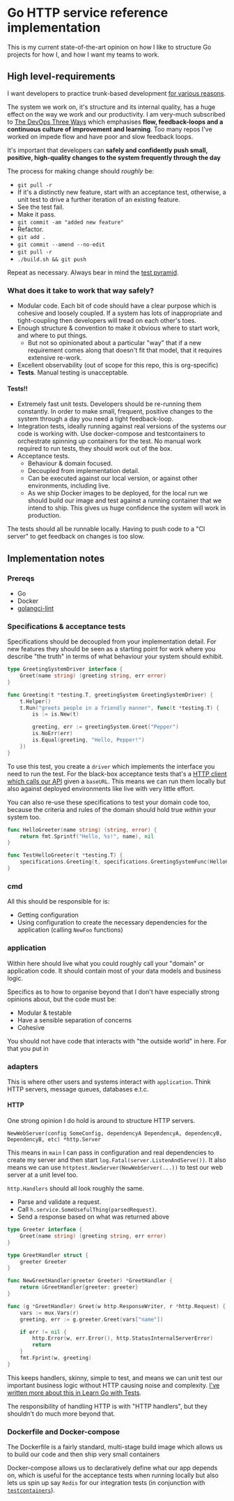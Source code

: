 # Go HTTP service reference implementation

This is my current state-of-the-art opinion on how I like to structure Go projects for how I, and how I want my teams to work.

## High level-requirements

I want developers to practice trunk-based development [for various reasons](https://quii.dev/Reduce_WIP_by_practicing_trunk-based_development,_rather_than_pull_requests). 

The system we work on, it's structure and its internal quality, has a huge effect on the way we work and our productivity. I am very-much subscribed to [The DevOps Three Ways](https://itrevolution.com/the-three-ways-principles-underpinning-devops/) which emphasises **flow, feedback-loops and a continuous culture of improvement and learning**. Too many repos I've worked on impede flow and have poor and slow feedback loops.

It's important that developers can **safely and confidently push small, positive, high-quality changes to the system frequently through the day**

The process for making change should _roughly_ be:

- `git pull -r`
- If it's a distinctly new feature, start with an acceptance test, otherwise, a unit test to drive a further iteration of an existing feature.
- See the test fail.
- Make it pass.
- `git commit -am "added new feature"`
- Refactor.
- `git add .`
- `git commit --amend --no-edit`
- `git pull -r`
- `./build.sh && git push`

Repeat as necessary. Always bear in mind the [test pyramid](https://martinfowler.com/bliki/TestPyramid.html).

### What does it take to work that way safely?

- Modular code. Each bit of code should have a clear purpose which is cohesive and loosely coupled. If a system has lots of inappropriate and tight-coupling then developers will tread on each other's toes. 
- Enough structure & convention to make it obvious where to start work, and where to put things. 
  - But not so opinionated about a particular "way" that if a new requirement comes along that doesn't fit that model, that it requires extensive re-work.
- Excellent observability (out of scope for this repo, this is org-specific)
- **Tests**. Manual testing is unacceptable.

#### Tests!!

- Extremely fast unit tests. Developers should be re-running them constantly. In order to make small, frequent, positive changes to the system through a day you need a tight feedback-loop.
- Integration tests, ideally running against real versions of the systems our code is working with. Use docker-compose and testcontainers to orchestrate spinning up containers for the test. No manual work required to run tests, they should work out of the box.
- Acceptance tests.
  - Behaviour & domain focused.
  - Decoupled from implementation detail.
  - Can be executed against our local version, or against other environments, including live.
  - As we ship Docker images to be deployed, for the local run we should build our image and test against a running container that we intend to ship. This gives us huge confidence the system will work in production.

The tests should all be runnable locally. Having to push code to a "CI server" to get feedback on changes is too slow.

## Implementation notes

### Prereqs

- Go
- Docker
- [golangci-lint](https://golangci-lint.run)

### Specifications & acceptance tests

Specifications should be decoupled from your implementation detail. For new features they should be seen as a starting point for work where you describe "the truth" in terms of what behaviour your system should exhibit. 

```go
type GreetingSystemDriver interface {
	Greet(name string) (greeting string, err error)
}

func Greeting(t *testing.T, greetingSystem GreetingSystemDriver) {
	t.Helper()
	t.Run("greets people in a friendly manner", func(t *testing.T) {
		is := is.New(t)

		greeting, err := greetingSystem.Greet("Pepper")
		is.NoErr(err)
		is.Equal(greeting, "Hello, Pepper!")
	})
}
```

To use this test, you create a `driver` which implements the interface you need to run the test. For the black-box acceptance tests that's a [HTTP client which calls our API](https://github.com/quii/go-http-reference-impl/blob/main/black-box-tests/acceptance/greeting-api-driver.go#L19) given a `baseURL`. This means we can run them locally but also against deployed environments like live with very little effort.

You can also re-use these specifications to test your domain code too, because the criteria and rules of the domain should hold true _within_ your system too.

```go
func HelloGreeter(name string) (string, error) {
	return fmt.Sprintf("Hello, %s!", name), nil
}
```

```go
func TestHelloGreeter(t *testing.T) {
    specifications.Greeting(t, specifications.GreetingSystemFunc(HelloGreeter))
}
```

### cmd

All this should be responsible for is:

- Getting configuration
- Using configuration to create the necessary dependencies for the application (calling `NewFoo` functions)

### application

Within here should live what you could roughly call your "domain" or application code. It should contain most of your data models and business logic.

Specifics as to how to organise beyond that I don't have especially strong opinions about, but the code must be:

- Modular & testable
- Have a sensible separation of concerns
- Cohesive

You should not have code that interacts with "the outside world" in here. For that you put in

### adapters

This is where other users and systems interact with `application`. Think HTTP servers, message queues, databases e.t.c.

#### HTTP

One strong opinion I do hold is around to structure HTTP servers.

`NewWebServer(config SomeConfig, dependencyA DependencyA, dependencyB, DependencyB, etc) *http.Server`

This means in `main` I can pass in configuration and real dependencies to create my server and then start `log.Fatal(server.ListenAndServe())`. It also means we can use `httptest.NewServer(NewWebServer(...))` to test our web server at a unit level too. 

`http.Handlers` should all look roughly the same.

- Parse and validate a request.
- Call `h.service.SomeUsefulThing(parsedRequest)`.
- Send a response based on what was returned above

```go
type Greeter interface {
    Greet(name string) (greeting string, err error)
}

type GreetHandler struct {
	greeter Greeter
}

func NewGreetHandler(greeter Greeter) *GreetHandler {
	return &GreetHandler{greeter: greeter}
}

func (g *GreetHandler) Greet(w http.ResponseWriter, r *http.Request) {
	vars := mux.Vars(r)
	greeting, err := g.greeter.Greet(vars["name"])

	if err != nil {
		http.Error(w, err.Error(), http.StatusInternalServerError)
		return
	}
	fmt.Fprint(w, greeting)
}
```

This keeps handlers, skinny, simple to test, and means we can unit test our important business logic without HTTP causing noise and complexity. [I've written more about this in Learn Go with Tests](https://quii.gitbook.io/learn-go-with-tests/questions-and-answers/http-handlers-revisited).

The responsibility of handling HTTP is with "HTTP handlers", but they shouldn't do much more beyond that.

### Dockerfile and Docker-compose

The Dockerfile is a fairly standard, multi-stage build image which allows us to build our code and then ship very small containers

Docker-compose allows us to declaratively define what our app depends on, which is useful for the acceptance tests when running locally but also lets us spin up say `Redis` for our integration tests (in conjunction with [`testcontainers`](https://www.testcontainers.org)).
